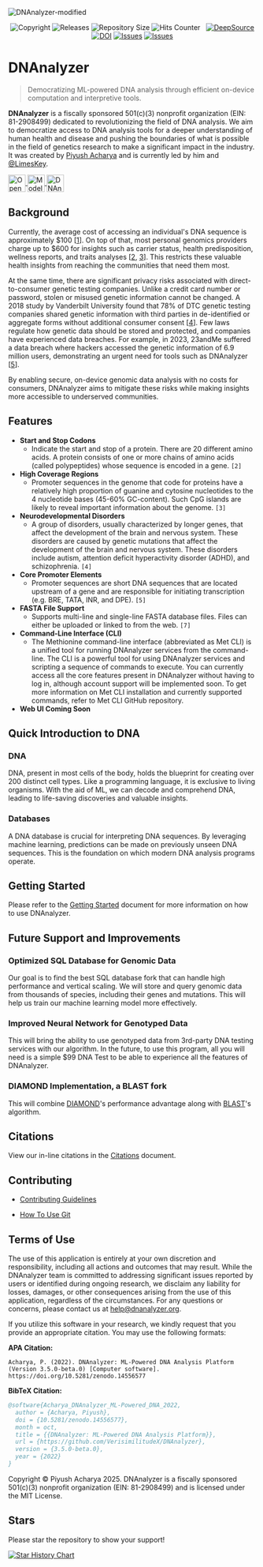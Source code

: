 ![DNAnalyzer-modified](https://user-images.githubusercontent.com/96280466/221687615-698969a1-8d39-4278-aa92-8f713625f165.png)


<p align=center><img src="https://img.shields.io/badge/copyright-2025-blue" alt="Copyright"> <img src="https://img.shields.io/github/v/release/VERISIMILITUDEX/DNAnalyzer" alt="Releases"> <img src="https://img.shields.io/github/repo-size/VerisimilitudeX/DNAnalyzer" alt="Repository Size"> <img src="https://hits.dwyl.com/verisimilitudeX/DNAnalyzer.svg?style=flat" alt="Hits Counter">  <img src="https://github.com/VerisimilitudeX/DNAnalyzer/actions/workflows/gradle.yml/badge.svg" alt=""> 
<a href="https://discord.gg/X3YCvGf2Ug"><img src="https://img.shields.io/discord/1033196198816915516" alt=""></a>
<a href="https://deepsource.io/gh/VerisimilitudeX/DNAnalyzer/?ref=repository-badge}"><img src="https://deepsource.io/gh/VerisimilitudeX/DNAnalyzer.svg/?label=active+issues&amp;show_trend=true&amp;token=9NBX3zsf0IZ3Nii3AApiX1Wa" alt="DeepSource" title="DeepSource"></a>
<a href="https://zenodo.org/records/14556578"><img src="https://zenodo.org/badge/DOI/10.5281/zenodo.14556578.svg" alt="DOI" title="DeepSource"></a>
<a href="https://github.com/VerisimilitudeX/DNAnalyzer/issues"><img src="https://img.shields.io/github/issues/VerisimilitudeX/DNAnalyzer" alt="Issues" title="DeepSource"></a>
<a href="https://github.com/VerisimilitudeX/DNAnalyzer/pulls"><img src="https://img.shields.io/github/issues-pr/VerisimilitudeX/DNAnalyzer" alt="Issues" title="DeepSource"></a></p>

# DNAnalyzer

>Democratizing ML-powered DNA analysis through efficient on-device computation and interpretive tools.

**DNAnalyzer** is a fiscally sponsored 501(c)(3) nonprofit organization (EIN: 81-2908499) dedicated to revolutionizing the field of DNA analysis. We aim to democratize access to DNA analysis tools for a deeper understanding of human health and disease and pushing the boundaries of what is possible in the field of genetics research to make a significant impact in the industry. It was created by [Piyush Acharya](github.com/VerisimilitudeX) and is currently led by him and [@LimesKey](github.com/LimesKey).

<a href="https://github.com/codespaces/new?hide_repo_select=true&ref=main&repo=519909104&machine=largePremiumLinux&location=WestUs&skip_quickstart=true&geo=UsWest" target="_blank">
    <img src="https://github.com/codespaces/badge.svg" alt="Open in GitHub Codespaces" style="height: 35px; width: auto; vertical-align: middle;" />
</a>

<a href="https://huggingface.co/DNAnalyzer" target="_blank">
    <img src="https://huggingface.co/datasets/huggingface/badges/resolve/main/sign-in-with-huggingface-xl-dark.svg" alt="Model in Hugging Face" style="height: 35px; width: auto; vertical-align: middle;" />
</a>

<a href="https://www.producthunt.com/posts/dnanalyzer?utm_source=badge-featured&utm_medium=badge&utm_souce=badge-dnanalyzer" target="_blank">
    <img src="https://api.producthunt.com/widgets/embed-image/v1/featured.svg?post_id=401710&theme=dark" alt="DNAnalyzer on Product Hunt" style="height: 35px; width: auto; vertical-align: middle;" />
</a>

## <a name="background"></a>Background

Currently, the average cost of accessing an individual's DNA sequence is approximately $100 [[1](https://www.genome.gov/about-genomics/fact-sheets/Sequencing-Human-Genome-cost)]. On top of that, most personal genomics providers charge up to $600 for insights such as carrier status, health predisposition, wellness reports, and traits analyses [[2](https://customercare.23andme.com/hc/en-us/articles/115013843028-What-Health-Related-Information-Can-I-Learn-From-23andMe), [3](https://umatechnology.org/how-much-does-a-dna-test-cost-in-2025-compare-prices)]. This restricts these valuable health insights from reaching the communities that need them most.

At the same time, there are significant privacy risks associated with direct-to-consumer genetic testing companies. Unlike a credit card number or password, stolen or misused genetic information cannot be changed. A 2018 study by Vanderbilt University found that 78% of DTC genetic testing companies shared genetic information with third parties in de-identified or aggregate forms without additional consumer consent [[4](https://link.springer.com/chapter/10.1007/978-3-030-71352-2_14)]. Few laws regulate how genetic data should be stored and protected, and companies have experienced data breaches. For example, in 2023, 23andMe suffered a data breach where hackers accessed the genetic information of 6.9 million users, demonstrating an urgent need for tools such as DNAnalyzer [[5](https://arstechnica.com/tech-policy/2023/12/hackers-stole-ancestry-data-of-6-9-million-users-23andme-finally-confirmed)].

By enabling secure, on-device genomic data analysis with no costs for consumers, DNAnalyzer aims to mitigate these risks while making insights more accessible to underserved communities.

## <a name="features"></a>Features

* **Start and Stop Codons**
  * Indicate the start and stop of a protein. There are 20 different amino acids. A protein consists of one or more chains of amino acids (called polypeptides) whose sequence is encoded in a gene. `[2]`
* **High Coverage Regions**
  * Promoter sequences in the genome that code for proteins have a relatively high proportion of guanine and cytosine nucleotides to the 4 nucleotide bases (45-60% GC-content). Such CpG islands are likely to reveal important information about the genome. `[3]`
* **Neurodevelopmental Disorders**
  * A group of disorders, usually characterized by longer genes, that affect the development of the brain and nervous
                        system. These disorders are caused by genetic mutations that affect the development of the
                        brain and nervous system. These disorders include autism, attention deficit hyperactivity
                        disorder (ADHD), and schizophrenia. `[4]`
* **Core Promoter Elements**
  * Promoter sequences are short DNA sequences that are located upstream of a gene and are responsible for initiating transcription (e.g. BRE, TATA, INR, and DPE). `[5]`
* **FASTA File Support**
  * Supports multi-line and single-line FASTA database files. Files can either be uploaded or linked to from the web. `[7]`
* **Command-Line Interface (CLI)**
  * The Methionine command-line interface (abbreviated as Met CLI) is a unified tool for running DNAnalyzer services from the command-line. The CLI is a powerful tool for using DNAnalyzer services and scripting a sequence of commands to execute. You can currently access all the core features present in DNAnalyzer without having to log in, although account support will be implemented soon. To get more information on Met CLI installation and currently supported commands, refer to Met CLI GitHub repository.
* **Web UI Coming Soon**

## <a name="quick-introduction-to-dna"></a>Quick Introduction to DNA

### <a name="dna"></a>DNA

DNA, present in most cells of the body, holds the blueprint for creating over 200 distinct cell types. Like a programming language, it is exclusive to living organisms. With the aid of ML, we can decode and comprehend DNA, leading to life-saving discoveries and valuable insights.

### <a name="databases"></a>Databases

A DNA database is crucial for interpreting DNA sequences. By leveraging machine learning, predictions can be made on previously unseen DNA sequences. This is the foundation on which modern DNA analysis programs operate.

## <a name="getting-started"></a>Getting Started

Please refer to the [Getting Started](docs/getting-started.md) document for more information on how to use DNAnalyzer.

## Future Support and Improvements

### Optimized SQL Database for Genomic Data
 
Our goal is to find the best SQL database fork that can handle high performance and vertical scaling. We will store and query genomic data from thousands of species, including their genes and mutations. This will help us train our machine learning model more effectively.

### Improved Neural Network for Genotyped Data

This will bring the ability to use genotyped data from 3rd-party DNA testing services with our algorithm. In the future, to use this program, all you will need is a simple $99 DNA Test to be able to experience all the features of DNAnalyzer.

### DIAMOND Implementation, a BLAST fork

This will combine [DIAMOND](https://github.com/bbuchfink/diamond)'s performance advantage along with [BLAST](https://blast.ncbi.nlm.nih.gov/Blast.cgi")'s algorithm.

## Citations

View our in-line citations in the [Citations](docs/citations.md) document.

## Contributing

* [Contributing Guidelines](./docs/contributing/Contribution_Guidelines.md)

* [How To Use Git](./docs/contributing/CONTRIBUTING.md)

## Terms of Use

The use of this application is entirely at your own discretion and responsibility, including all actions and outcomes that may result. While the DNAnalyzer team is committed to addressing significant issues reported by users or identified during ongoing research, we disclaim any liability for losses, damages, or other consequences arising from the use of this application, regardless of the circumstances. For any questions or concerns, please contact us at help@dnanalyzer.org.

If you utilize this software in your research, we kindly request that you provide an appropriate citation. You may use the following formats:

**APA Citation:**

```apa
Acharya, P. (2022). DNAnalyzer: ML-Powered DNA Analysis Platform (Version 3.5.0-beta.0) [Computer software]. https://doi.org/10.5281/zenodo.14556577
```

**BibTeX Citation:**

```bibtex
@software{Acharya_DNAnalyzer_ML-Powered_DNA_2022,
  author = {Acharya, Piyush},
  doi = {10.5281/zenodo.14556577},
  month = oct,
  title = {{DNAnalyzer: ML-Powered DNA Analysis Platform}},
  url = {https://github.com/VerisimilitudeX/DNAnalyzer},
  version = {3.5.0-beta.0},
  year = {2022}
}
```

Copyright © Piyush Acharya 2025. DNAnalyzer is a fiscally sponsored 501(c)(3) nonprofit organization (EIN: 81-2908499) and is licensed under the MIT License.

## Stars

Please star the repository to show your support!

<a href="https://star-history.com/#VerisimilitudeX/DNAnalyzer&Date">
 <picture>
   <source media="(prefers-color-scheme: dark)" srcset="https://api.star-history.com/svg?repos=VerisimilitudeX/DNAnalyzer&type=Date&theme=dark" />
   <source media="(prefers-color-scheme: light)" srcset="https://api.star-history.com/svg?repos=VerisimilitudeX/DNAnalyzer&type=Date" />
   <img alt="Star History Chart" src="https://api.star-history.com/svg?repos=VerisimilitudeX/DNAnalyzer&type=Date" />
 </picture>
</a>
